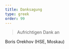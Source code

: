 ```yaml
---
title: Danksagung
type: greek
order: 99
---
```


> Aufrichtigen Dank an


Boris Orekhov (HSE, Moskau)
